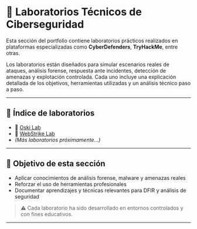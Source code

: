 # 🧪 Laboratorios Técnicos de Ciberseguridad

Esta sección del portfolio contiene laboratorios prácticos realizados en
plataformas especializadas como **CyberDefenders**, **TryHackMe**, entre otras.

Los laboratorios están diseñados para simular escenarios reales de ataques,
análisis forense, respuesta ante incidentes, detección de amenazas y
explotación controlada. Cada uno incluye una explicación detallada de los
objetivos, herramientas utilizadas y un análisis técnico paso a paso.

---

## 📁 Índice de laboratorios

- 🔬 [Oski Lab](./Oski-Lab/)
- 🔬 [WebStrike Lab](./WebStrike-Lab/)
- *(Más laboratorios próximamente...)*

---

## 🎯 Objetivo de esta sección

- Aplicar conocimientos de análisis forense, malware y amenazas reales
- Reforzar el uso de herramientas profesionales
- Documentar aprendizajes y técnicas relevantes para DFIR y análisis de seguridad

> ⚠️ Cada laboratorio ha sido desarrollado en entornos controlados y con fines educativos.

---

